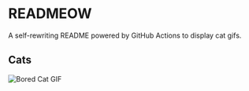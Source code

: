 # READMEOW

A self-rewriting README powered by GitHub Actions to display cat gifs.

## Cats

![Bored Cat GIF](https://media3.giphy.com/media/mlvseq9yvZhba/200.gif?cid=9acd02davxy5jkgojzknnmqs6402aaangf7se2i9hteuvhlm&ep=v1_gifs_search&rid=200.gif&ct=g)
